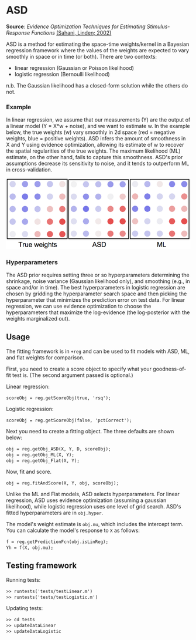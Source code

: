 # ASD

__Source__: _Evidence Optimization Techniques for Estimating Stimulus-Response Functions_ [(Sahani, Linden; 2002)](http://papers.nips.cc/paper/2294-evidence-optimization-techniques-for-estimating-stimulus-response-functions)

ASD is a method for estimating the space-time weights/kernel in a Bayesian regression framework where the values of the weights are expected to vary smoothly in space or in time (or both). There are two contexts:

* linear regression (Gaussian or Poisson likelihood)
* logistic regression (Bernoulli likelihood)

n.b. The Gaussian likelihood has a closed-form solution while the others do not.

### Example

In linear regression, we assume that our measurements (Y) are the output of a linear model (Y = X*w + noise), and we want to estimate w. In the example below, the true weights (w) vary smoothly in 2d space (red = negative weights, blue = positive weights). ASD infers the amount of smoothness in X and Y using evidence optimization, allowing its estimate of w to recover the spatial regularities of the true weights. The maximum likelihood (ML) estimate, on the other hand, fails to capture this smoothness. ASD's prior assumptions decrease its sensitivity to noise, and it tends to outperform ML in cross-validation.

![img](example.png)

### Hyperparameters

The ASD prior requires setting three or so hyperparameters determining the shrinkage, noise variance (Gaussian likelihood only), and smoothing (e.g., in space and/or in time). The best hyperparameters in logistic regression are chosen by gridding the hyperparameter search space and then picking the hyperparameter that minimizes the prediction error on test data. For linear regression, we can use evidence optimization to choose the hyperparameters that maximize the log-evidence (the log-posterior with the weights marginalized out).

## Usage

The fitting framework is in `+reg` and can be used to fit models with ASD, ML, and flat weights for comparison.

First, you need to create a score object to specify what your goodness-of-fit test is. (The second argument passed is optional.)

Linear regression:
```
scoreObj = reg.getScoreObj(true, 'rsq');
```

Logistic regression:
```
scoreObj = reg.getScoreObj(false, 'pctCorrect');
```

Next you need to create a fitting object. The three defaults are shown below:
```
obj = reg.getObj_ASD(X, Y, D, scoreObj);
obj = reg.getObj_ML(X, Y);
obj = reg.getObj_Flat(X, Y);
```

Now, fit and score.
```
obj = reg.fitAndScore(X, Y, obj, scoreObj);
```

Unlike the ML and Flat models, ASD selects hyperparameters. For linear regression, ASD uses evidence optimization (assuming a gaussian likelihood), while logistic regression uses one level of grid search. ASD's fitted hyperparameters are in `obj.hyper`.

The model's weight estimate is `obj.mu`, which includes the intercept term. You can calculate the model's response to `X` as follows:
```
f = reg.getPredictionFcn(obj.isLinReg);
Yh = f(X, obj.mu);
```


## Testing framework

Running tests:

```
>> runtests('tests/testLinear.m')
>> runtests('tests/testLogistic.m')
```

Updating tests:

```
>> cd tests
>> updateDataLinear
>> updateDataLogistic
```

